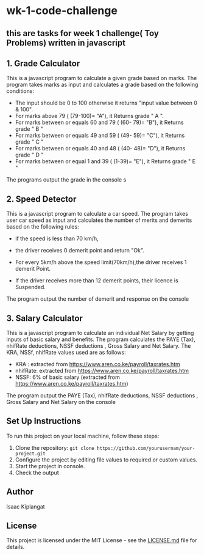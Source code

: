 # wk-1-code-challenge

## this are tasks for week 1 challenge( Toy Problems) written in javascript

## 1. Grade Calculator 
  
  This is a javascript program to calculate a given grade based on marks. The program takes marks as input and calculates a grade based on the following conditions:

  * The input should be 0 to 100 otherwise it returns "input value between 0 & 100".
  * For marks above 79 ( (79-100)= "A"), it Returns grade " A ".
  * For marks between or equals 60 and  79 ( (60- 79)= "B"), it Returns grade " B "
  * For marks between or equals 49 and  59 ( (49- 59)= "C"), it Returns grade " C "
  * For marks between or equals 40 and  48 ( (40- 48)= "D"), it Returns grade " D "
  * For marks between or equal 1  and  39 ( (1-39)= "E"), it Returns grade " E "
  
The programs output the grade in  the console 
s
## 2. Speed Detector

  This is a javascript program to calculate a car speed. The program takes user car speed as  input and calculates the number of merits and demerits based on the following rules:

  * if the speed is less than 70 km/h,
  * the driver receives 0 demerit point and return "Ok".

  * For every 5km/h above the speed limit(70km/h),the driver receives 1 demerit Point.

  * If the driver receives more than 12 demerit points, their licence is Suspended.
  
 The program output the number of demerit and response on the console


 ## 3. Salary Calculator

This is a javascript program to calculate an individual Net Salary by getting inputs of basic salary and benefits. The program calculates  the PAYE (Tax), nhifRate deductions, NSSF deductions , Gross Salary and Net Salary.
The KRA, NSSf, nhifRate values used are as follows:

  * KRA : extracted from https://www.aren.co.ke/payroll/taxrates.htm
  * nhifRate: extracted from https://www.aren.co.ke/payroll/taxrates.htm
  * NSSF: 6% of basic salary (extracted from https://www.aren.co.ke/payroll/taxrates.htm)

 The program output the PAYE (Tax), nhifRate deductions, NSSF deductions , Gross Salary and Net Salary on the console

## Set Up Instructions

To run this project on your local machine, follow these steps:

1. Clone the repository: `git clone https://github.com/yourusernam/your-project.git`
2. Configure the project by editing file values to required or custom values.
3. Start the project in console.
4. Check the output

## Author

Isaac Kiplangat

## License

This project is licensed under the MIT License - see the [LICENSE.md](LICENSE.md) file for details.